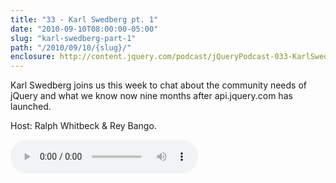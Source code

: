 ```yaml
---
title: "33 - Karl Swedberg pt. 1"
date: "2010-09-10T08:00:00-05:00"
slug: "karl-swedberg-part-1"
path: "/2010/09/10/{slug}/"
enclosure: http://content.jquery.com/podcast/jQueryPodcast-033-KarlSwedbergpt1.mp3
---
```

Karl Swedberg joins us this week to chat about the community needs of jQuery and what we know now nine months after api.jquery.com has launched.

Host: Ralph Whitbeck &amp; Rey Bango.

<audio src="http://content.jquery.com/podcast/jQueryPodcast-033-KarlSwedbergpt1.mp3" controls=""></audio>
